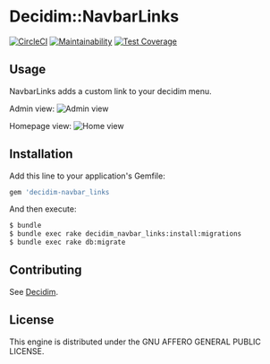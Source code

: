 # Decidim::NavbarLinks

[![CircleCI](https://circleci.com/gh/OpenSourcePolitics/decidim-module-navbar_links.svg?style=svg)](https://circleci.com/gh/OpenSourcePolitics/decidim-module-navbar_links)
[![Maintainability](https://api.codeclimate.com/v1/badges/179ba669f18869b0040a/maintainability)](https://codeclimate.com/github/OpenSourcePolitics/decidim-module-navbar_links/maintainability)
[![Test Coverage](https://api.codeclimate.com/v1/badges/179ba669f18869b0040a/test_coverage)](https://codeclimate.com/github/OpenSourcePolitics/decidim-module-navbar_links/test_coverage)

## Usage

NavbarLinks adds a custom link to your decidim menu.

Admin view:
![Admin view](https://github.com/OpenSourcePolitics/decidim-module-navbar_links/blob/media/admin.png)

Homepage view:
![Home view](https://github.com/OpenSourcePolitics/decidim-module-navbar_links/blob/media/home.png)

## Installation

Add this line to your application's Gemfile:

```ruby
gem 'decidim-navbar_links
```

And then execute:

```bash
$ bundle
$ bundle exec rake decidim_navbar_links:install:migrations
$ bundle exec rake db:migrate
```

## Contributing

See [Decidim](https://github.com/decidim/decidim).

## License

This engine is distributed under the GNU AFFERO GENERAL PUBLIC LICENSE.
